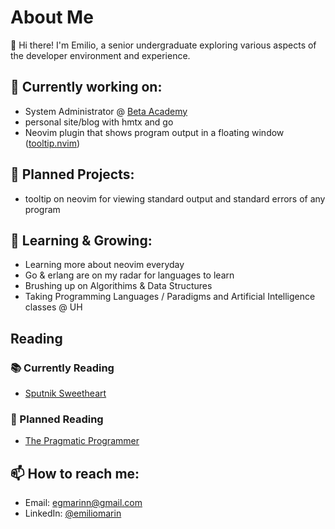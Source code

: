 # About Me

👋 Hi there! I'm Emilio, a senior undergraduate exploring various aspects of the developer environment and experience. 

## 🔭 Currently working on:

- System Administrator @ [Beta Academy](https://www.betaacademy.org/)
- personal site/blog with hmtx and go 
- Neovim plugin that shows program output in a floating window ([tooltip.nvim](http://github.com/e-mar404/tooltip.nvim))

## 📝 Planned Projects:

- tooltip on neovim for viewing standard output and standard errors of any program

## 🌱 Learning & Growing:

- Learning more about neovim everyday
- Go & erlang are on my radar for languages to learn
- Brushing up on Algorithims & Data Structures
- Taking Programming Languages / Paradigms and Artificial Intelligence classes @ UH

## Reading 

### 📚 Currently Reading
- [Sputnik Sweetheart](https://www.amazon.com/Sputnik-Sweetheart-Novel-Haruki-Murakami/dp/0375726055)

### 📖 Planned Reading
- [The Pragmatic Programmer](https://www.amazon.com/Pragmatic-Programmer-Journeyman-Master/dp/020161622X)

## 📫 How to reach me:

- Email: egmarinn@gmail.com
- LinkedIn: [@emiliomarin](https://www.linkedin.com/in/emilio-marin-8393a51bb/)
